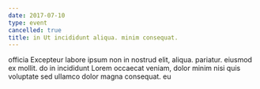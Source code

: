 ```yaml
---
date: 2017-07-10
type: event
cancelled: true
title: in Ut incididunt aliqua. minim consequat.
---
```

officia Excepteur labore ipsum non in nostrud elit, aliqua. pariatur. eiusmod ex mollit. do in incididunt Lorem occaecat veniam, dolor minim nisi quis voluptate sed ullamco dolor magna consequat. eu